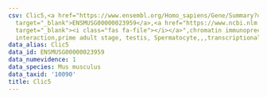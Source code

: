 ```yaml
---
csv: Clic5,<a href="https://www.ensembl.org/Homo_sapiens/Gene/Summary?db=core;g=ENSMUSG00000023959"
  target="_blank">ENSMUSG00000023959</a>,<a href="https://www.ncbi.nlm.nih.gov/pubmed/25450459"
  target="_blank"><i class="fas fa-file"></i></a>",chromatin immunoprecipitation assay,direct
  interaction,prime adult stage, testis, Spermatocyte,,,transcriptional regulation,
data_alias: Clic5
data_id: ENSMUSG00000023959
data_numevidence: 1
data_species: Mus musculus
data_taxid: '10090'
title: Clic5
---
```

